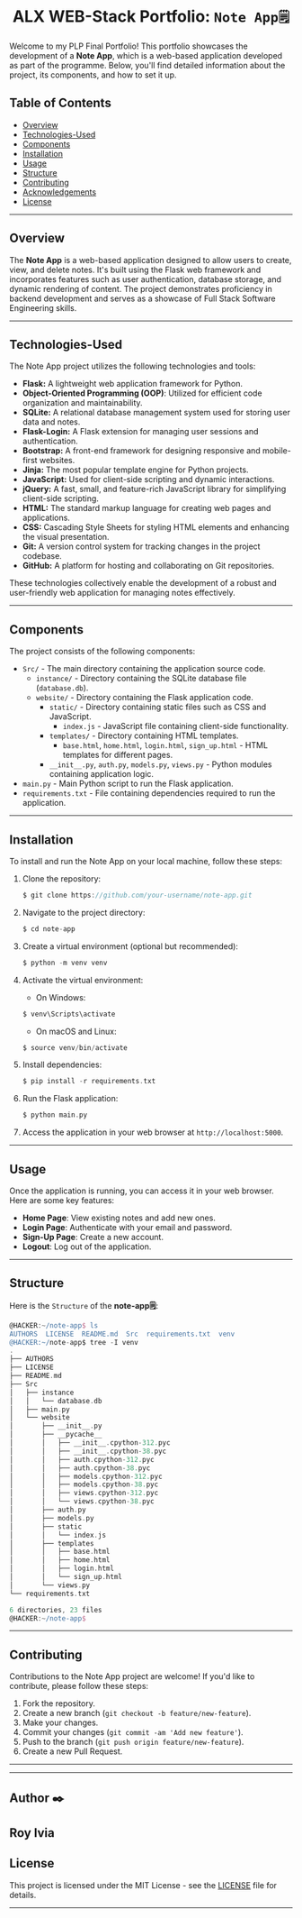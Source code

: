 <div align="center">
  

</div>


<div align="center">
  
# ALX WEB-Stack Portfolio: `Note App🗒️`
</div>

Welcome to my PLP Final Portfolio! This portfolio showcases the development of a **Note App**, which is a web-based application developed as part of the programme. Below, you'll find detailed information about the project, its components, and how to set it up.

## Table of Contents

- [Overview](#overview)
- [Technologies-Used](#technologies-used)
- [Components](#components)
- [Installation](#installation)
- [Usage](#usage)
- [Structure](#structure)
- [Contributing](#contributing)
- [Acknowledgements](#acknowledgements)
- [License](#license)

<div align="center">
  
</div>

---

## Overview

The **Note App** is a web-based application designed to allow users to create, view, and delete notes. It's built using the Flask web framework and incorporates features such as user authentication, database storage, and dynamic rendering of content. The project demonstrates proficiency in backend development and serves as a showcase of Full Stack Software Engineering skills.

---

## Technologies-Used
The Note App project utilizes the following technologies and tools:

* **Flask:** A lightweight web application framework for Python.
* **Object-Oriented Programming (OOP)**: Utilized for efficient code organization and maintainability.
* **SQLite:** A relational database management system used for storing user data and notes.
* **Flask-Login:** A Flask extension for managing user sessions and authentication.
* **Bootstrap:** A front-end framework for designing responsive and mobile-first websites.
* **Jinja:** The most popular template engine for Python projects.
* **JavaScript:** Used for client-side scripting and dynamic interactions.
* **jQuery:** A fast, small, and feature-rich JavaScript library for simplifying client-side scripting.
* **HTML:** The standard markup language for creating web pages and applications.
* **CSS:** Cascading Style Sheets for styling HTML elements and enhancing the visual presentation.
* **Git:** A version control system for tracking changes in the project codebase.
* **GitHub:** A platform for hosting and collaborating on Git repositories.

These technologies collectively enable the development of a robust and user-friendly web application for managing notes effectively.

---

## Components

The project consists of the following components:

- `Src/` - The main directory containing the application source code.
  - `instance/` - Directory containing the SQLite database file (`database.db`).
  - `website/` - Directory containing the Flask application code.
    - `static/` - Directory containing static files such as CSS and JavaScript.
      - `index.js` - JavaScript file containing client-side functionality.
    - `templates/` - Directory containing HTML templates.
      - `base.html`, `home.html`, `login.html`, `sign_up.html` - HTML templates for different pages.
    - `__init__.py`, `auth.py`, `models.py`, `views.py` - Python modules containing application logic.
- `main.py` - Main Python script to run the Flask application.
- `requirements.txt` - File containing dependencies required to run the application.

---

## Installation

To install and run the Note App on your local machine, follow these steps:

1. Clone the repository:

   ```groovy
   $ git clone https://github.com/your-username/note-app.git
   ```

2. Navigate to the project directory:

   ```groovy
   $ cd note-app
   ```

3. Create a virtual environment (optional but recommended):

   ```groovy
   $ python -m venv venv
   ```

4. Activate the virtual environment:
    * On Windows:

   ```groovy
   $ venv\Scripts\activate
   ```
   * On macOS and Linux:

   ```groovy
   $ source venv/bin/activate
   ```

5. Install dependencies:

   ```groovy
   $ pip install -r requirements.txt
   ```

6. Run the Flask application:

   ```groovy
   $ python main.py
   ```
7. Access the application in your web browser at `http://localhost:5000`.

---

## Usage
Once the application is running, you can access it in your web browser. Here are some key features:

* **Home Page**: View existing notes and add new ones.
* **Login Page**: Authenticate with your email and password.
* **Sign-Up Page**: Create a new account.
* **Logout**: Log out of the application.

---

## Structure
Here is the `Structure` of the **note-app🗒️**:
```groovy
@HACKER:~/note-app$ ls
AUTHORS  LICENSE  README.md  Src  requirements.txt  venv
@HACKER:~/note-app$ tree -I venv
.
├── AUTHORS
├── LICENSE
├── README.md
├── Src
│   ├── instance
│   │   └── database.db
│   ├── main.py
│   └── website
│       ├── __init__.py
│       ├── __pycache__
│       │   ├── __init__.cpython-312.pyc
│       │   ├── __init__.cpython-38.pyc
│       │   ├── auth.cpython-312.pyc
│       │   ├── auth.cpython-38.pyc
│       │   ├── models.cpython-312.pyc
│       │   ├── models.cpython-38.pyc
│       │   ├── views.cpython-312.pyc
│       │   └── views.cpython-38.pyc
│       ├── auth.py
│       ├── models.py
│       ├── static
│       │   └── index.js
│       ├── templates
│       │   ├── base.html
│       │   ├── home.html
│       │   ├── login.html
│       │   └── sign_up.html
│       └── views.py
└── requirements.txt

6 directories, 23 files
@HACKER:~/note-app$
```

---

## Contributing
Contributions to the Note App project are welcome! If you'd like to contribute, please follow these steps:

1. Fork the repository.
2. Create a new branch (`git checkout -b feature/new-feature`).
3. Make your changes.
4. Commit your changes (`git commit -am 'Add new feature'`).
5. Push to the branch (`git push origin feature/new-feature`).
6. Create a new Pull Request.

---

<div align="center">

</div>

---

## Author :black_nib:
Roy Ivia
---

## License

This project is licensed under the MIT License - see the [LICENSE](LICENSE) file for details.

---

<div align="center">


</div>



